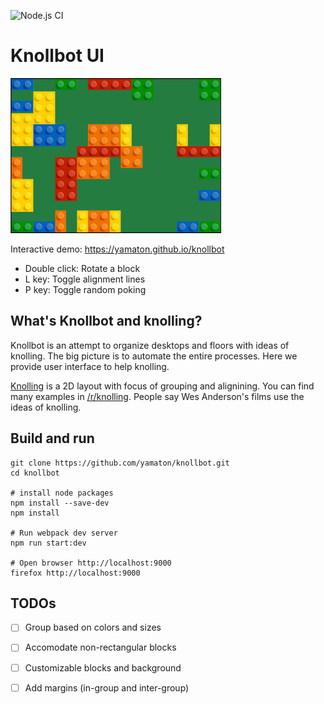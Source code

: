 ![Node.js CI](https://github.com/yamaton/knollbot/workflows/Node.js%20CI/badge.svg)

# Knollbot UI

<a href="https://yamaton.github.io/knollbot">
<img src="./docs/images/knollbot.png" alt="demo image"/>
</a>

Interactive demo: https://yamaton.github.io/knollbot

* Double click: Rotate a block
* L key: Toggle alignment lines
* P key: Toggle random poking


## What's Knollbot and knolling?

Knollbot is an attempt to organize desktops and floors with ideas of knolling. The big picture is to automate the entire processes. Here we provide user interface to help knolling.


[Knolling](https://en.wikipedia.org/wiki/Tom_Sachs?oldformat=true#Knolling) is a 2D layout with focus of grouping and alignining. You can find many examples in [/r/knolling](https://www.reddit.com/r/knolling/). People say Wes Anderson's films use the ideas of knolling.


## Build and run

```shell
git clone https://github.com/yamaton/knollbot.git
cd knollbot

# install node packages
npm install --save-dev
npm install

# Run webpack dev server
npm run start:dev

# Open browser http://localhost:9000
firefox http://localhost:9000
```


## TODOs

- [ ] Group based on colors and sizes
- [ ] Accomodate non-rectangular blocks
- [ ] Customizable blocks and background
- [ ] Add margins (in-group and inter-group)

